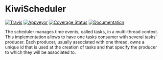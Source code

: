 # KiwiScheduler

[![Travis](https://img.shields.io/travis/Musicoll/KiwiScheduler.svg?label=travis)](https://travis-ci.org/Musicoll/KiwiScheduler) [![Appveyor](https://img.shields.io/appveyor/ci/pierreguillot/KiwiScheduler.svg?label=appveyor)](https://ci.appveyor.com/project/pierreguillot/kiwischeduler/history) [![Coverage Status](https://coveralls.io/repos/github/Musicoll/KiwiScheduler/badge.svg)](https://coveralls.io/github/Musicoll/KiwiScheduler) [![Documentation](https://img.shields.io/badge/docs-doxygen-blue.svg)](https://musicoll.github.io/KiwiScheduler/)

The scheduler manages time events, called tasks, in a multi-thread context. This implementation allows to have one tasks consumer with several tasks' producer.  Each producer, usually associated with one thread, owns a unique id that is used at the creation of tasks and that specify the producer to which they will be associated to.
